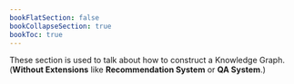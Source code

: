 ```yaml
---
bookFlatSection: false
bookCollapseSection: true
bookToc: true
---
```

These section is used to talk about how to construct a Knowledge Graph.
(**Without Extensions** like **Recommendation System** or **QA System**.)